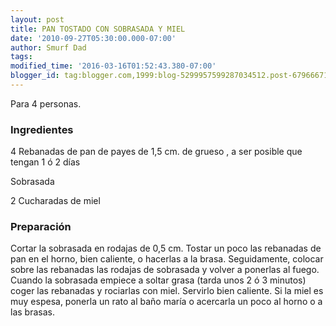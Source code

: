 ```yaml
---
layout: post
title: PAN TOSTADO CON SOBRASADA Y MIEL
date: '2010-09-27T05:30:00.000-07:00'
author: Smurf Dad
tags: 
modified_time: '2016-03-16T01:52:43.380-07:00'
blogger_id: tag:blogger.com,1999:blog-5299957599287034512.post-679666717066831033
---
```


Para 4 personas.

<h3>Ingredientes</h3>

4 Rebanadas de pan de payes de 1,5 cm. de grueso , a ser posible que tengan 1 ó 2 días

Sobrasada

2 Cucharadas de miel

<h3>Preparación</h3>

Cortar la sobrasada en rodajas de 0,5 cm. Tostar un poco las rebanadas de pan en el horno, bien caliente, o hacerlas a la brasa. Seguidamente, colocar sobre las rebanadas las rodajas de sobrasada y volver a ponerlas al fuego. Cuando la sobrasada empiece a soltar grasa (tarda unos 2 ó 3 minutos) coger las rebanadas y rociarlas con miel. Servirlo bien caliente. Si la miel es muy espesa, ponerla un rato al baño maría o acercarla un poco al horno o a las brasas.


